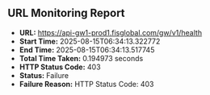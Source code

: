 ## URL Monitoring Report

- **URL:** https://api-gw1-prod1.fisglobal.com/gw/v1/health
- **Start Time:** 2025-08-15T06:34:13.322772
- **End Time:** 2025-08-15T06:34:13.517745
- **Total Time Taken:** 0.194973 seconds
- **HTTP Status Code:** 403
- **Status:** Failure
- **Failure Reason:** HTTP Status Code: 403
